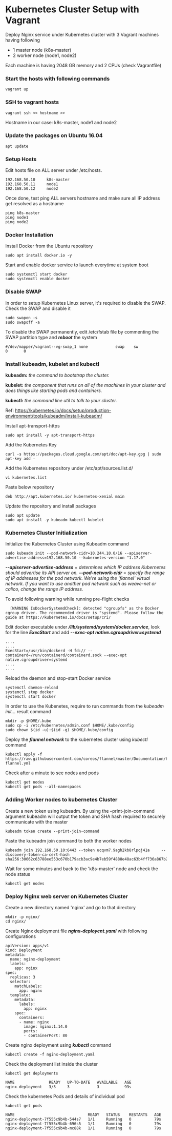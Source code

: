 # Kubernetes Cluster Setup with Vagrant

Deploy Nginx service under Kubernetes cluster with 3 Vagrant machines having following 
- 1 master node (k8s-master)
- 2 worker node (node1, node2)

Each machine is having 2048 GB memory and 2 CPUs (check Vagrantfile)

### Start the hosts with following commands

```
vagrant up
```

### SSH to vagrant hosts
```
vagrant ssh << hostname >>
```

Hostname in our case: k8s-master, node1 and node2

### Update the packages on Ubuntu 16.04

```
apt update
```

### Setup Hosts

Edit hosts file on ALL server under /etc/hosts. 

```
192.168.50.10     k8s-master
192.168.50.11     node1
192.168.50.12     node2
```

Once done, test ping ALL servers hostname and make sure all IP address get resolved as a hostname

```
ping k8s-master
ping node1
ping node2

```
### Docker Installation

Install Docker from the Ubuntu repository

```
sudo apt install docker.io -y
```

Start and enable docker service to launch everytime at system boot

```
sudo systemctl start docker
sudo systemctl enable docker
```

### Disable SWAP 

In order to setup Kubernetes Linux server, it's required to disable the SWAP. Check the SWAP and disable it

```
sudo swapon -s
sudo swapoff -a
```

To disable the SWAP permanently, edit /etc/fstab file by commenting the SWAP partition type and ***reboot*** the system
```
#/dev/mapper/vagrant--vg-swap_1 none            swap    sw              0       0
```

### Install kubeadm, kubelet and kubectl

**kubeadm:** *the command to bootstrap the cluster.*

**kubelet:** *the component that runs on all of the machines in your cluster and does things like starting pods and containers.*

**kubectl:** *the command line util to talk to your cluster.*

Ref: https://kubernetes.io/docs/setup/production-environment/tools/kubeadm/install-kubeadm/

Install apt-transport-https

```
sudo apt install -y apt-transport-https
```

Add the Kubernetes Key

```
curl -s https://packages.cloud.google.com/apt/doc/apt-key.gpg | sudo apt-key add -
```

Add the Kubernetes repository under /etc/apt/sources.list.d/

```
vi kubernetes.list
```

Paste below repository
```
deb http://apt.kubernetes.io/ kubernetes-xenial main
```

Update the repository and install packages
```
sudo apt update
sudo apt install -y kubeadm kubectl kubelet
```

### Kubernetes Cluster Initialization

Initialize the Kubernetes Cluster using Kubeadm command

```
sudo kubeadm init --pod-network-cidr=10.244.10.0/16 --apiserver-advertise-address=192.168.50.10 --kubernetes-version "1.17.0"
```

***--apiserver-advertise-address*** = *determines which IP address Kubernetes should advertise its API server on.*
***--pod-network-cidr*** = *specify the range of IP addresses for the pod network. We're using the 'flannel' virtual network. If you want to use another pod network such as weave-net or calico, change the range IP address.*


To avoid following warning while running pre-flight checks
```
  [WARNING IsDockerSystemdCheck]: detected "cgroupfs" as the Docker cgroup driver. The recommended driver is "systemd". Please follow the guide at https://kubernetes.io/docs/setup/cri/
```

Edit docker executable under ***/lib/systemd/system/docker.service***, look for the line ***ExecStart*** and add ***--exec-opt native.cgroupdriver=systemd***

```
....
....
ExecStart=/usr/bin/dockerd -H fd:// --containerd=/run/containerd/containerd.sock --exec-opt native.cgroupdriver=systemd
....
....
```

Reload the daemon and stop-start Docker service

```
systemctl daemon-reload
systemctl stop docker
systemctl start docker
```

In order to use the Kubenetes, require to run commands from the *kubeadm init...* result command

```
mkdir -p $HOME/.kube
sudo cp -i /etc/kubernetes/admin.conf $HOME/.kube/config
sudo chown $(id -u):$(id -g) $HOME/.kube/config
```
Deploy the ***flannel network*** to the kubernetes cluster using *kubectl* command

```
kubectl apply -f https://raw.githubusercontent.com/coreos/flannel/master/Documentation/kube-flannel.yml
```

Check after a minute to see nodes and pods
```
kubectl get nodes
kubectl get pods --all-namespaces
```

### Adding Worker nodes to kubernetes Cluster

Create a new token using kubeadm. By using the –print-join-command argument kubeadm will output the token and SHA hash required to securely communicate with the master

```
kubeadm token create --print-join-command
```

Paste the kubeadm join command to both the worker nodes
```
kubeadm join 192.168.50.10:6443 --token ucqvm7.9agh2kb8rlpqj41a     --discovery-token-ca-cert-hash sha256:30662c63788ee553c670b179acb3ac9e4b7eb59f4888e48ac63b4ff736a867b2 
```

Wait for some minutes and back to the 'k8s-master' node and check the node status

```
kubectl get nodes
```

### Deploy Nginx web server on Kubernetes Cluster

Create a new directory named 'nginx' and go to that directory

```
mkdir -p nginx/
cd nginx/
```

Create Nginx deployment file ***nginx-deployent.yaml*** with following configurations 

```
apiVersion: apps/v1
kind: Deployment
metadata:
  name: nginx-deployment
  labels:
    app: nginx
spec:
  replicas: 3
  selector:
    matchLabels:
      app: nginx
  template:
    metadata:
      labels:
        app: nginx
    spec:
      containers:
      - name: nginx
        image: nginx:1.14.0
        ports:
        - containerPort: 80
```

Create nginx deployment using ***kubectl*** command

```
kubectl create -f nginx-deployment.yaml
```

Check the deployment list inside the cluster
```
kubectl get deployments

NAME               READY   UP-TO-DATE   AVAILABLE   AGE
nginx-deployment   3/3     3            3           93s

```

Check the kubernetes Pods and details of individual pod

```
kubectl get pods

NAME                                READY   STATUS    RESTARTS   AGE
nginx-deployment-7f555c9b4b-544s7   1/1     Running   0          79s
nginx-deployment-7f555c9b4b-696s5   1/1     Running   0          79s
nginx-deployment-7f555c9b4b-mc88k   1/1     Running   0          79s
```
